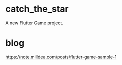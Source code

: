 # catch_the_star

A new Flutter Game project.

# blog

https://note.milldea.com/posts/flutter-game-sample-1
